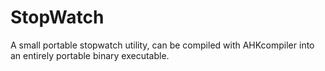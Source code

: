 # StopWatch
A small portable stopwatch utility, can be compiled with AHKcompiler into an entirely portable binary executable.
